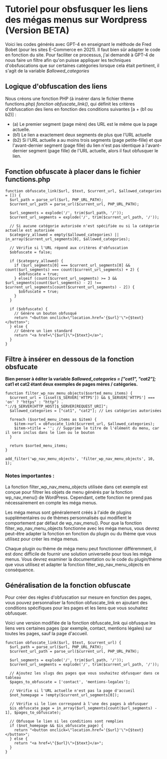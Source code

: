 # Tutoriel pour obsfusquer les liens des mégas menus sur Wordpress (Version BETA)

Voici les codes générés avec GPT-4 en enseignant le méthode de Fred Bobet (pour les sites E-Commerce en 2021). Il faut bien sûr adapter le code en fonction du site. Pour faciliter ce processus, j'ai demandé à GPT-4 de nous faire un filtre afin qu'on puisse appliquer les techniques d'obsfuscations que sur certaines catégories lorsque cela était pertinent, il s'agit de la variable  *$allowed_categories*

## Logique d'obfuscation des liens

Nous créons une fonction PHP (à insérer dans le fichier theme functions.php) *fonction obfuscate_link()*, qui définit les critères d'obfuscation des liens en fonction des conditions suivantes [a + (b1 ou b2)] :

- (a) Le premier segment (page mère) des URL est le même que la page actuelle.
- (b1) Le lien a exactement deux segments de plus que l'URL actuelle
- (b2) Si l'URL actuelle a au moins trois segments (page petite-fille) et que l'avant-dernier segment (page fille) du lien n'est pas identique à l'avant-dernier segment (page fille) de l'URL actuelle, alors il faut obfusquer le lien.

## Fonction obfuscate à placer dans le fichier functions.php
```
function obfuscate_link($url, $text, $current_url, $allowed_categories = []) {
  $url_path = parse_url($url, PHP_URL_PATH);
  $current_url_path = parse_url($current_url, PHP_URL_PATH);

  $url_segments = explode('/', trim($url_path, '/'));
  $current_url_segments = explode('/', trim($current_url_path, '/'));

  // Si aucune catégorie autorisée n'est spécifiée ou si la catégorie actuelle est autorisée
  $category_allowed = empty($allowed_categories) || in_array($current_url_segments[0], $allowed_categories);

  // Vérifie si l'URL répond aux critères d'obfuscation
  $obfuscate = false;

  if ($category_allowed) {
    if ($url_segments[0] === $current_url_segments[0] && count($url_segments) === count($current_url_segments) + 2) {
      $obfuscate = true;
    } elseif (count($current_url_segments) >= 3 && $url_segments[count($url_segments) - 2] !== $current_url_segments[count($current_url_segments) - 2]) {
      $obfuscate = true;
    }
  }

  if ($obfuscate) {
    // Génère un bouton obfusqué
    return "<button onclick=\"location.href='{$url}'\">{$text}</button>";
  } else {
    // Génère un lien standard
    return "<a href=\"{$url}\">{$text}</a>";
  }
}
```
## Filtre à insérer en dessous de la fonction obsfucate

**Bien penser à éditer la variable *$allowed_categories = ["cat1", "cat2"];* cat1 et cat2 étant deux exemples de pages mères / catégories.**
```
function filter_wp_nav_menu_objects($sorted_menu_items) {
  $current_url = (isset($_SERVER['HTTPS']) && $_SERVER['HTTPS'] === 'on' ? "https" : "http") . "://$_SERVER[HTTP_HOST]$_SERVER[REQUEST_URI]";
  $allowed_categories = ["cat1", "cat2"]; // Les catégories autorisées

  foreach ($sorted_menu_items as $item) {
    $item->url = obfuscate_link($current_url, $allowed_categories);
    $item->title = ''; // Supprime le titre de l'élément du menu, car il sera inclus dans le lien ou le bouton
  }

  return $sorted_menu_items;
}

add_filter('wp_nav_menu_objects', 'filter_wp_nav_menu_objects', 10, 1);
```

### Notes importantes : 
La fonction filter_wp_nav_menu_objects utilisée dans cet exemple est conçue pour filtrer les objets de menu générés par la fonction wp_nav_menu() de WordPress. Cependant, cette fonction ne prend pas nécessairement en compte les méga menus.

Les méga menus sont généralement créés à l'aide de plugins supplémentaires ou de thèmes personnalisés qui modifient le comportement par défaut de wp_nav_menu(). Pour que la fonction filter_wp_nav_menu_objects fonctionne avec les méga menus, vous devrez peut-être adapter la fonction en fonction du plugin ou du thème que vous utilisez pour créer les méga menus.

Chaque plugin ou thème de méga menu peut fonctionner différemment, il est donc difficile de fournir une solution universelle pour tous les méga menus. Vous devrez examiner la documentation ou le code du plugin/thème que vous utilisez et adapter la fonction filter_wp_nav_menu_objects en conséquence.

## Généralisation de la fonction obfuscate

Pour créer des règles d'obfuscation sur mesure en fonction des pages, vous pouvez personnaliser la fonction obfuscate_link en ajoutant des conditions spécifiques pour les pages et les liens que vous souhaitez obfusquer. 

Voici une version modifiée de la fonction obfuscate_link qui obfusque les liens vers certaines pages (par exemple, contact, mentions légales) sur toutes les pages, sauf la page d'accueil.

```
function obfuscate_link($url, $text, $current_url) {
  $url_path = parse_url($url, PHP_URL_PATH);
  $current_url_path = parse_url($current_url, PHP_URL_PATH);

  $url_segments = explode('/', trim($url_path, '/'));
  $current_url_segments = explode('/', trim($current_url_path, '/'));

  // Ajoutez les slugs des pages que vous souhaitez obfusquer dans ce tableau
  $pages_to_obfuscate = ['contact', 'mentions-legales'];

  // Vérifie si l'URL actuelle n'est pas la page d'accueil
  $not_homepage = !empty($current_url_segments[0]);

  // Vérifie si le lien correspond à l'une des pages à obfusquer
  $is_obfuscate_page = in_array($url_segments[count($url_segments) - 1], $pages_to_obfuscate);

  // Obfusque le lien si les conditions sont remplies
  if ($not_homepage && $is_obfuscate_page) {
    return "<button onclick=\"location.href='{$url}'\">{$text}</button>";
  } else {
    return "<a href=\"{$url}\">{$text}</a>";
  }
}
```
